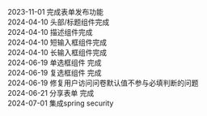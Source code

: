 2023-11-01 完成表单发布功能<br>
2024-04-10 头部/标题组件完成<br>
2024-04-10 描述组件完成<br>
2024-04-10 短输入框组件完成<br>
2024-04-10 长输入框组件完成<br> 
2024-06-19 单选框组件 完成<br>
2024-06-19 复选框组件 完成<br>
2024-06-19 修复用户访问问卷默认值不参与必填判断的问题<br>
2024-06-21 分享表单 完成<br>
2024-07-01 集成spring security<br>

